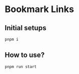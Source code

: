 # Bookmark Links

## Initial setups

```bash
pnpm i
```

## How to use?

```bash
pnpm run start
```
